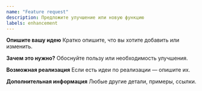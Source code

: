 ```yaml
---
name: "Feature request"
description: Предложите улучшение или новую функцию
labels: enhancement
---
```


**Опишите вашу идею**
Кратко опишите, что вы хотите добавить или изменить.

**Зачем это нужно?**
Обоснуйте пользу или необходимость улучшения.

**Возможная реализация**
Если есть идеи по реализации — опишите их.

**Дополнительная информация**
Любые другие детали, примеры, ссылки.
